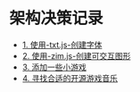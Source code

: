 # 架构决策记录

* [1. 使用-txt.js-创建字体](0001-使用-txt.js-创建字体.md)
* [2. 使用-zim.js-创建可交互图形](0002-使用-zim.js-创建可交互图形.md)
* [3. 添加一些小游戏](0003-添加一些小游戏.md)
* [4. 寻找合适的开源游戏音乐](0004-寻找合适的开源游戏音乐.md)